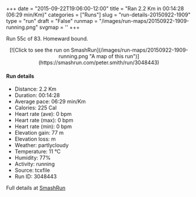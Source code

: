 +++
date = "2015-09-22T19:06:00-12:00"
title = "Ran 2.2 Km in 00:14:28 (06:29 min/Km)"
categories = ["Runs"]
slug = "run-details-20150922-1909"
type = "run"
draft = "False"
runmap = "/images/run-maps/20150922-1909-running.png"
svgmap = '<polyline points="60 0, 55 6, 54 16, 51 23, 51 24, 56 27, 57 28, 54 36, 55 38, 47 48, 49 48, 48 49, 47 51, 42 56, 40 62, 43 83, 49 86, 55 86, 55 91, 54 92, 51 99, 50 100">'
+++

Run 55c of 83. Homeward bound. 



<!--more-->

<center>
[![Click to see the run on SmashRun](/images/run-maps/20150922-1909-running.png "A map of this run")](https://smashrun.com/peter.smith/run/3048443)
</center>

#### Run details

* Distance: 2.2 Km
* Duration: 00:14:28
* Average pace: 06:29 min/Km
* Calories: 225 Cal
* Heart rate (ave): 0 bpm
* Heart rate (max): 0 bpm
* Heart rate (min): 0 bpm
* Elevation gain: 77 m
* Elevation loss:  m
* Weather: partlycloudy
* Temperature: 11 &deg;C
* Humidity: 77%
* Activity: running
* Source: tcxfile
* Run ID: 3048443

Full details at [SmashRun](https://smashrun.com/peter.smith/run/3048443)